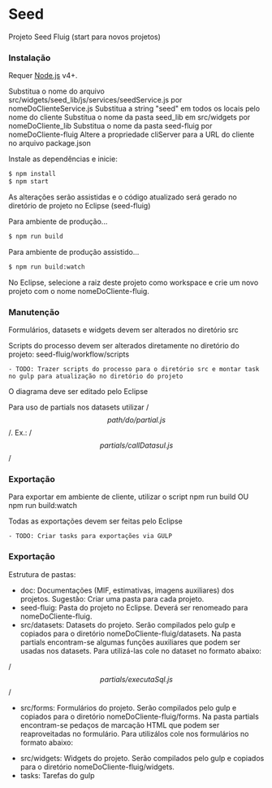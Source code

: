 # Seed

Projeto Seed Fluig (start para novos projetos)

### Instalação

Requer [Node.js](https://nodejs.org/) v4+.

Substitua o nome do arquivo src/widgets/seed_lib/js/services/seedService.js por nomeDoClienteService.js
Substitua a string "seed" em todos os locais pelo nome do cliente
Substitua o nome da pasta seed_lib em src/widgets por nomeDoCliente_lib
Substitua o nome da pasta seed-fluig por nomeDoCliente-fluig
Altere a propriedade cliServer para a URL do cliente no arquivo package.json

Instale as dependências e inicie:

```sh
$ npm install
$ npm start
```

As alterações serão assistidas e o código atualizado será gerado no diretório de projeto no Eclipse (seed-fluig)


Para ambiente de produção...

```sh
$ npm run build
```

Para ambiente de produção assistido...

```sh
$ npm run build:watch
```

No Eclipse, selecione a raiz deste projeto como workspace e crie um novo projeto com o nome nomeDoCliente-fluig.

### Manutenção

Formulários, datasets e widgets devem ser alterados no diretório src 

Scripts do processo devem ser alterados diretamente no diretório do projeto: seed-fluig/workflow/scripts

    - TODO: Trazer scripts do processo para o diretório src e montar task no gulp para atualização no diretório do projeto

O diagrama deve ser editado pelo Eclipse

Para uso de partials nos datasets utilizar /*$$ path/do/partial.js $$*/. Ex.: /*$$ partials/callDatasul.js $$*/

### Exportação

Para exportar em ambiente de cliente, utilizar o script npm run build OU npm run build:watch

Todas as exportações devem ser feitas pelo Eclipse

    - TODO: Criar tasks para exportações via GULP

### Exportação

Estrutura de pastas:

* doc: Documentações (MIF, estimativas, imagens auxiliares) dos projetos. Sugestão: Criar uma pasta para cada projeto.
* seed-fluig: Pasta do projeto no Eclipse. Deverá ser renomeado para nomeDoCliente-fluig.
* src/datasets: Datasets do projeto. Serão compilados pelo gulp e copiados para o diretório nomeDoCliente-fluig/datasets. Na pasta partials encontram-se algumas funções auxiliares que podem ser usadas nos datasets. Para utilizá-las cole no dataset no formato abaixo:

/*$$ partials/executaSql.js $$*/

* src/forms: Formulários do projeto. Serão compilados pelo gulp e copiados para o diretório nomeDoCliente-fluig/forms. Na pasta partials encontram-se pedaços de marcação HTML que podem ser reaproveitadas no formulário. Para utilizálos cole nos formulários no formato abaixo:

<!-- partial:../partials/head.html -->
<!-- partial -->

* src/widgets: Widgets do projeto. Serão compilados pelo gulp e copiados para o diretório nomeDoCliente-fluig/widgets.
* tasks: Tarefas do gulp
